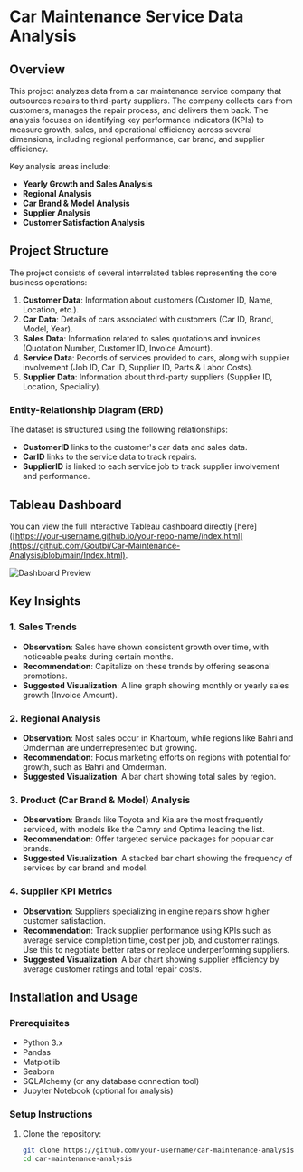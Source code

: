 # Car Maintenance Service Data Analysis

## Overview

This project analyzes data from a car maintenance service company that outsources repairs to third-party suppliers. The company collects cars from customers, manages the repair process, and delivers them back. The analysis focuses on identifying key performance indicators (KPIs) to measure growth, sales, and operational efficiency across several dimensions, including regional performance, car brand, and supplier efficiency.

Key analysis areas include:
- **Yearly Growth and Sales Analysis**
- **Regional Analysis**
- **Car Brand & Model Analysis**
- **Supplier Analysis**
- **Customer Satisfaction Analysis**

## Project Structure

The project consists of several interrelated tables representing the core business operations:

1. **Customer Data**: Information about customers (Customer ID, Name, Location, etc.).
2. **Car Data**: Details of cars associated with customers (Car ID, Brand, Model, Year).
3. **Sales Data**: Information related to sales quotations and invoices (Quotation Number, Customer ID, Invoice Amount).
4. **Service Data**: Records of services provided to cars, along with supplier involvement (Job ID, Car ID, Supplier ID, Parts & Labor Costs).
5. **Supplier Data**: Information about third-party suppliers (Supplier ID, Location, Speciality).

### Entity-Relationship Diagram (ERD)

The dataset is structured using the following relationships:
- **CustomerID** links to the customer's car data and sales data.
- **CarID** links to the service data to track repairs.
- **SupplierID** is linked to each service job to track supplier involvement and performance.

## Tableau Dashboard

You can view the full interactive Tableau dashboard directly [here]([https://your-username.github.io/your-repo-name/index.html](https://github.com/Goutbi/Car-Maintenance-Analysis/blob/main/Index.html).

![Dashboard Preview](https://public.tableau.com/static/images/ca/carmaintenance/Dashboard1/1_rss.png)

## Key Insights

### 1. Sales Trends
- **Observation**: Sales have shown consistent growth over time, with noticeable peaks during certain months.
- **Recommendation**: Capitalize on these trends by offering seasonal promotions.
- **Suggested Visualization**: A line graph showing monthly or yearly sales growth (Invoice Amount).

### 2. Regional Analysis
- **Observation**: Most sales occur in Khartoum, while regions like Bahri and Omderman are underrepresented but growing.
- **Recommendation**: Focus marketing efforts on regions with potential for growth, such as Bahri and Omderman.
- **Suggested Visualization**: A bar chart showing total sales by region.

### 3. Product (Car Brand & Model) Analysis
- **Observation**: Brands like Toyota and Kia are the most frequently serviced, with models like the Camry and Optima leading the list.
- **Recommendation**: Offer targeted service packages for popular car brands.
- **Suggested Visualization**: A stacked bar chart showing the frequency of services by car brand and model.

### 4. Supplier KPI Metrics
- **Observation**: Suppliers specializing in engine repairs show higher customer satisfaction.
- **Recommendation**: Track supplier performance using KPIs such as average service completion time, cost per job, and customer ratings. Use this to negotiate better rates or replace underperforming suppliers.
- **Suggested Visualization**: A bar chart showing supplier efficiency by average customer ratings and total repair costs.

## Installation and Usage

### Prerequisites
- Python 3.x
- Pandas
- Matplotlib
- Seaborn
- SQLAlchemy (or any database connection tool)
- Jupyter Notebook (optional for analysis)

### Setup Instructions
1. Clone the repository:
   ```bash
   git clone https://github.com/your-username/car-maintenance-analysis.git
   cd car-maintenance-analysis
